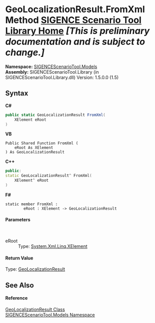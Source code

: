 # GeoLocalizationResult.FromXml Method <a href="https://github.com/ObiWanLansi/SIGENCE-Scenario-Tool">SIGENCE Scenario Tool Library Home</a> _**\[This is preliminary documentation and is subject to change.\]**_

**Namespace:**&nbsp;<a href="f93b21e6-e11a-5c2f-6a3f-e615945fd019.md">SIGENCEScenarioTool.Models</a><br />**Assembly:**&nbsp;SIGENCEScenarioTool.Library (in SIGENCEScenarioTool.Library.dll) Version: 1.5.0.0 (1.5)

## Syntax

**C#**<br />
``` C#
public static GeoLocalizationResult FromXml(
	XElement eRoot
)
```

**VB**<br />
``` VB
Public Shared Function FromXml ( 
	eRoot As XElement
) As GeoLocalizationResult
```

**C++**<br />
``` C++
public:
static GeoLocalizationResult^ FromXml(
	XElement^ eRoot
)
```

**F#**<br />
``` F#
static member FromXml : 
        eRoot : XElement -> GeoLocalizationResult 

```


#### Parameters
&nbsp;<dl><dt>eRoot</dt><dd>Type: <a href="http://msdn2.microsoft.com/en-us/library/bb340098" target="_blank">System.Xml.Linq.XElement</a><br /></dd></dl>

#### Return Value
Type: <a href="293bf539-304f-e29d-16b6-063d8b161675.md">GeoLocalizationResult</a>

## See Also


#### Reference
<a href="293bf539-304f-e29d-16b6-063d8b161675.md">GeoLocalizationResult Class</a><br /><a href="f93b21e6-e11a-5c2f-6a3f-e615945fd019.md">SIGENCEScenarioTool.Models Namespace</a><br />